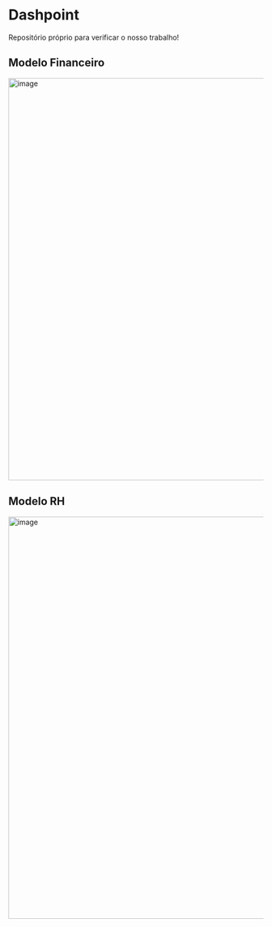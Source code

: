 # Dashpoint
Repositório próprio para verificar o nosso trabalho!

## Modelo Financeiro
<img width="1865" height="794" alt="image" src="https://github.com/user-attachments/assets/e44c343a-17c2-4d79-a6f6-6327cf4ad48f" />

## Modelo RH
<img width="755" height="794" alt="image" src="https://github.com/user-attachments/assets/5001db52-cf94-406a-9c4d-6afe7e4e9601" />




